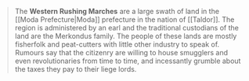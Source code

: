 > The **Western Rushing Marches** are a large swath of land in the [[Moda Prefecture|Moda]] prefecture in the nation of [[Taldor]]. The region is administered by an earl and the traditional custodians of the land are the Merkondus family.
> The people of these lands are mostly fisherfolk and peat-cutters with little other industry to speak of. Rumours say that the citizenry are willing to house smugglers and even revolutionaries from time to time, and incessantly grumble about the taxes they pay to their liege lords.








